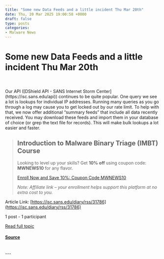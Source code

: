 ```yaml
---
title: "Some new Data Feeds and a little incident Thu Mar 20th"
date: Thu, 20 Mar 2025 19:00:58 +0000
draft: false
type: posts
categories: 
- Malware News
---
```

# Some new Data Feeds and a little incident Thu Mar 20th

<br/>

<br/>
Our API ([DShield API - SANS Internet Storm Center](https://isc.sans.edu/api)) continues to be quite popular. One query we see a lot is lookups for individual IP addresses. Running many queries as you go through a log may cause you to get locked out by our rate limit. To help with that, we now offer additional “summary feeds” that include all data recently received. You may download these feeds and import them in your database of choice (or grep the text file for records). This will make bulk lookups a lot easier and faster.

> Introduction to Malware Binary Triage (IMBT) Course
> ---------------------------------------------------
> 
> Looking to level up your skills? Get **10% off** using coupon code: **MWNEWS10** for any flavor.
> 
> [Enroll Now and Save 10%: Coupon Code MWNEWS10](https://training.invokere.com/link/QHLuD5/MWNEWS10?url=https%3A%2F%2Ftraining.invokere.com)
> 
> _Note: Affiliate link – your enrollment helps support this platform at no extra cost to you._

Article Link: [https://isc.sans.edu/diary/rss/31786](https://isc.sans.edu/diary/rss/31786)

1 post - 1 participant

[Read full topic](https://malware.news/t/some-new-data-feeds-and-a-little-incident-thu-mar-20th/92341)

#### [Source](https://malware.news/t/some-new-data-feeds-and-a-little-incident-thu-mar-20th/92341)

<br/>
---

